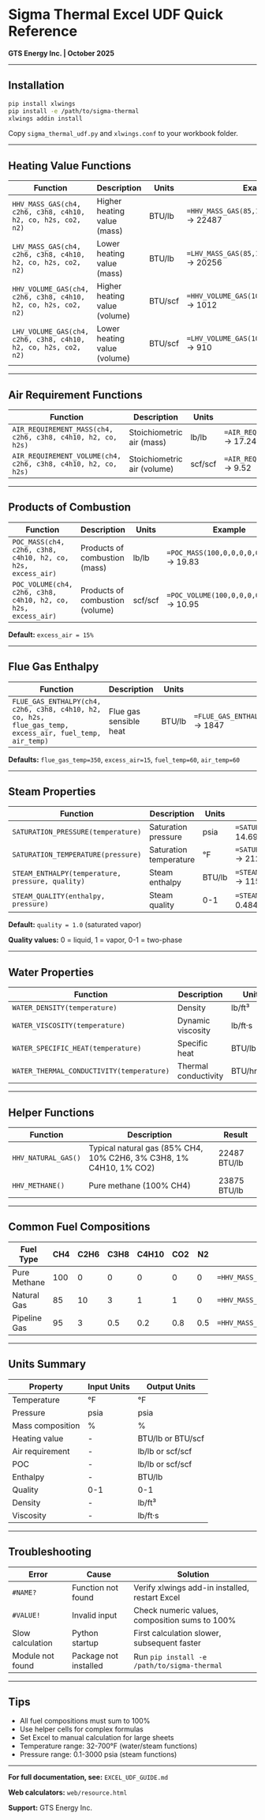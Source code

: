 # Sigma Thermal Excel UDF Quick Reference

**GTS Energy Inc. | October 2025**

---

## Installation

```bash
pip install xlwings
pip install -e /path/to/sigma-thermal
xlwings addin install
```

Copy `sigma_thermal_udf.py` and `xlwings.conf` to your workbook folder.

---

## Heating Value Functions

| Function | Description | Units | Example |
|----------|-------------|-------|---------|
| `HHV_MASS_GAS(ch4, c2h6, c3h8, c4h10, h2, co, h2s, co2, n2)` | Higher heating value (mass) | BTU/lb | `=HHV_MASS_GAS(85,10,3,1,0,0,0,1,0)` → 22487 |
| `LHV_MASS_GAS(ch4, c2h6, c3h8, c4h10, h2, co, h2s, co2, n2)` | Lower heating value (mass) | BTU/lb | `=LHV_MASS_GAS(85,10,3,1,0,0,0,1,0)` → 20256 |
| `HHV_VOLUME_GAS(ch4, c2h6, c3h8, c4h10, h2, co, h2s, co2, n2)` | Higher heating value (volume) | BTU/scf | `=HHV_VOLUME_GAS(100,0,0,0,0,0,0,0,0)` → 1012 |
| `LHV_VOLUME_GAS(ch4, c2h6, c3h8, c4h10, h2, co, h2s, co2, n2)` | Lower heating value (volume) | BTU/scf | `=LHV_VOLUME_GAS(100,0,0,0,0,0,0,0,0)` → 910 |

---

## Air Requirement Functions

| Function | Description | Units | Example |
|----------|-------------|-------|---------|
| `AIR_REQUIREMENT_MASS(ch4, c2h6, c3h8, c4h10, h2, co, h2s)` | Stoichiometric air (mass) | lb/lb | `=AIR_REQUIREMENT_MASS(100,0,0,0,0,0,0)` → 17.24 |
| `AIR_REQUIREMENT_VOLUME(ch4, c2h6, c3h8, c4h10, h2, co, h2s)` | Stoichiometric air (volume) | scf/scf | `=AIR_REQUIREMENT_VOLUME(100,0,0,0,0,0,0)` → 9.52 |

---

## Products of Combustion

| Function | Description | Units | Example |
|----------|-------------|-------|---------|
| `POC_MASS(ch4, c2h6, c3h8, c4h10, h2, co, h2s, excess_air)` | Products of combustion (mass) | lb/lb | `=POC_MASS(100,0,0,0,0,0,0,15)` → 19.83 |
| `POC_VOLUME(ch4, c2h6, c3h8, c4h10, h2, co, h2s, excess_air)` | Products of combustion (volume) | scf/scf | `=POC_VOLUME(100,0,0,0,0,0,0,15)` → 10.95 |

**Default:** `excess_air = 15%`

---

## Flue Gas Enthalpy

| Function | Description | Units | Example |
|----------|-------------|-------|---------|
| `FLUE_GAS_ENTHALPY(ch4, c2h6, c3h8, c4h10, h2, co, h2s, flue_gas_temp, excess_air, fuel_temp, air_temp)` | Flue gas sensible heat | BTU/lb | `=FLUE_GAS_ENTHALPY(100,0,0,0,0,0,0,350,15,60,60)` → 1847 |

**Defaults:** `flue_gas_temp=350`, `excess_air=15`, `fuel_temp=60`, `air_temp=60`

---

## Steam Properties

| Function | Description | Units | Example |
|----------|-------------|-------|---------|
| `SATURATION_PRESSURE(temperature)` | Saturation pressure | psia | `=SATURATION_PRESSURE(212)` → 14.696 |
| `SATURATION_TEMPERATURE(pressure)` | Saturation temperature | °F | `=SATURATION_TEMPERATURE(14.696)` → 212 |
| `STEAM_ENTHALPY(temperature, pressure, quality)` | Steam enthalpy | BTU/lb | `=STEAM_ENTHALPY(212,14.7,1.0)` → 1150 |
| `STEAM_QUALITY(enthalpy, pressure)` | Steam quality | 0-1 | `=STEAM_QUALITY(650,14.696)` → 0.484 |

**Default:** `quality = 1.0` (saturated vapor)

**Quality values:** 0 = liquid, 1 = vapor, 0-1 = two-phase

---

## Water Properties

| Function | Description | Units | Example |
|----------|-------------|-------|---------|
| `WATER_DENSITY(temperature)` | Density | lb/ft³ | `=WATER_DENSITY(60)` → 62.37 |
| `WATER_VISCOSITY(temperature)` | Dynamic viscosity | lb/ft·s | `=WATER_VISCOSITY(60)` → 0.000752 |
| `WATER_SPECIFIC_HEAT(temperature)` | Specific heat | BTU/lb·°F | `=WATER_SPECIFIC_HEAT(60)` → 0.999 |
| `WATER_THERMAL_CONDUCTIVITY(temperature)` | Thermal conductivity | BTU/hr·ft·°F | `=WATER_THERMAL_CONDUCTIVITY(60)` → 0.340 |

---

## Helper Functions

| Function | Description | Result |
|----------|-------------|--------|
| `HHV_NATURAL_GAS()` | Typical natural gas (85% CH4, 10% C2H6, 3% C3H8, 1% C4H10, 1% CO2) | 22487 BTU/lb |
| `HHV_METHANE()` | Pure methane (100% CH4) | 23875 BTU/lb |

---

## Common Fuel Compositions

| Fuel Type | CH4 | C2H6 | C3H8 | C4H10 | CO2 | N2 | Formula |
|-----------|-----|------|------|-------|-----|----|----|
| Pure Methane | 100 | 0 | 0 | 0 | 0 | 0 | `=HHV_MASS_GAS(100,0,0,0,0,0,0,0,0)` |
| Natural Gas | 85 | 10 | 3 | 1 | 1 | 0 | `=HHV_MASS_GAS(85,10,3,1,0,0,0,1,0)` |
| Pipeline Gas | 95 | 3 | 0.5 | 0.2 | 0.8 | 0.5 | `=HHV_MASS_GAS(95,3,0.5,0.2,0,0,0,0.8,0.5)` |

---

## Units Summary

| Property | Input Units | Output Units |
|----------|-------------|--------------|
| Temperature | °F | °F |
| Pressure | psia | psia |
| Mass composition | % | % |
| Heating value | - | BTU/lb or BTU/scf |
| Air requirement | - | lb/lb or scf/scf |
| POC | - | lb/lb or scf/scf |
| Enthalpy | - | BTU/lb |
| Quality | 0-1 | 0-1 |
| Density | - | lb/ft³ |
| Viscosity | - | lb/ft·s |

---

## Troubleshooting

| Error | Cause | Solution |
|-------|-------|----------|
| `#NAME?` | Function not found | Verify xlwings add-in installed, restart Excel |
| `#VALUE!` | Invalid input | Check numeric values, composition sums to 100% |
| Slow calculation | Python startup | First calculation slower, subsequent faster |
| Module not found | Package not installed | Run `pip install -e /path/to/sigma-thermal` |

---

## Tips

- All fuel compositions must sum to 100%
- Use helper cells for complex formulas
- Set Excel to manual calculation for large sheets
- Temperature range: 32-700°F (water/steam functions)
- Pressure range: 0.1-3000 psia (steam functions)

---

**For full documentation, see:** `EXCEL_UDF_GUIDE.md`

**Web calculators:** `web/resource.html`

**Support:** GTS Energy Inc.
